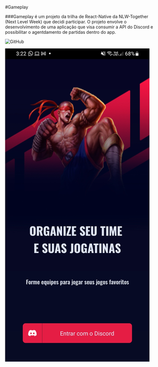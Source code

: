 #Gameplay

###Gameplay é um projeto da trilha de React-Native da NLW-Together (Next Level Week) que decidi participar. O projeto envolve o desenvolvimento de uma aplicação que visa consumir a API do Discord e possibilitar o agentdamento de partidas dentro do app.

![GitHub](https://img.shields.io/github/license/vimigueloli/gameplay?color=blue)


![alt text](https://github.com/vimigueloli/gameplay/blob/master/assets/login.jpg?raw=true)